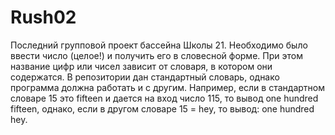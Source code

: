 # Rush02
Последний групповой проект бассейна Школы 21. Необходимо было ввести число (целое!) и получить его в словесной форме. При этом название цифр или чисел
зависит от словаря, в котором они содержатся. В репозитории дан стандартный словарь, однако программа должна работать и с другим.
Например, если в стандартном словаре 15 это fifteen и дается на вход число 115, то вывод one hundred fifteen, однако, если в другом словаре 15 = hey, то вывод: 
one hundred hey.
